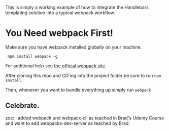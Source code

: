 This is simply a working example of how to integrate the Handlebars templating solution into a typical webpack workflow.

# You Need webpack First!
Make sure you have webpack installed globally on your machine.

` npm install webpack -g`

For additional help see [the official webpack site](https://webpack.github.io/).

After cloning this repo and CD'ing into the project folder be sure to run `npm install`

Then, whenever you want to bundle everything up simply run `webpack` 

Celebrate.
----------------------

zoe: i added webpack und webpack-cli as teached in Brad's Udemy Course and want to add webpacks-dev-server as teached by Brad.
